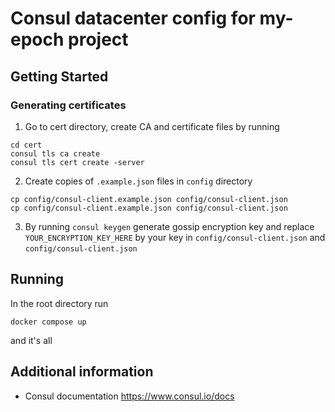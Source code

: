 # Consul datacenter config for my-epoch project

## Getting Started

### Generating certificates

1. Go to cert directory, create CA and certificate files by running

```console
cd cert
consul tls ca create
consul tls cert create -server
```

2. Create copies of `.example.json` files in `config` directory

```console
cp config/consul-client.example.json config/consul-client.json
cp config/consul-client.example.json config/consul-client.json
```

3. By running `consul keygen` generate gossip encryption key and replace `YOUR_ENCRYPTION_KEY_HERE` by your key
   in `config/consul-client.json` and `config/consul-client.json`

## Running

In the root directory run

```console 
docker compose up
```

and it's all

## Additional information

* Consul documentation https://www.consul.io/docs